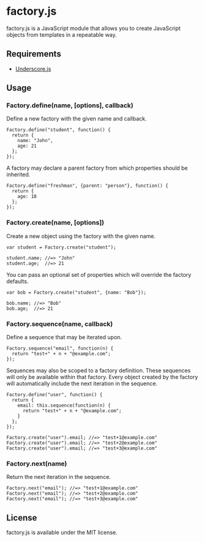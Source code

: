 # factory.js

factory.js is a JavaScript module that allows you to create JavaScript objects from templates in a repeatable way.

## Requirements

* [Underscore.js](http://documentcloud.github.com/underscore/)

## Usage

### Factory.define(name, [options], callback)

Define a new factory with the given name and callback.

    Factory.define("student", function() {
      return {
        name: "John",
        age: 21
      };
    });

A factory may declare a parent factory from which properties should be inherited.

    Factory.define("freshman", {parent: "person"}, function() {
      return {
        age: 18
      };
    });

### Factory.create(name, [options])

Create a new object using the factory with the given name.

    var student = Factory.create("student");

    student.name; //=> "John"
    student.age;  //=> 21

You can pass an optional set of properties which will override the factory defaults.

    var bob = Factory.create("student", {name: "Bob"});

    bob.name; //=> "Bob"
    bob.age;  //=> 21

### Factory.sequence(name, callback)

Define a sequence that may be iterated upon.

    Factory.sequence("email", function(n) {
      return "test+" + n + "@example.com";
    });

Sequences may also be scoped to a factory definition. These sequences will only be available within that factory. Every
object created by the factory will automatically include the next iteration in the sequence.

    Factory.define("user", function() {
      return {
        email: this.sequence(function(n) {
          return "test+" + n + "@example.com";
        }
      };
    });

    Factory.create("user").email; //=> "test+1@example.com"
    Factory.create("user").email; //=> "test+2@example.com"
    Factory.create("user").email; //=> "test+3@example.com"

### Factory.next(name)

Return the next iteration in the sequence.

    Factory.next("email"); //=> "test+1@example.com"
    Factory.next("email"); //=> "test+2@example.com"
    Factory.next("email"); //=> "test+3@example.com"

## License

factory.js is available under the MIT license.
